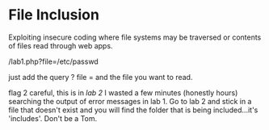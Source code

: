 # File Inclusion

Exploiting insecure coding where file systems may be traversed or contents of files read through web apps.

/lab1.php?file=/etc/passwd

just add the query ? file = and the file you want to read.

flag 2 careful, this is in *lab 2* I wasted a few minutes (honestly hours) searching the output of error messages in lab 1. Go to lab 2 and stick in a file that doesn't exist and you will find the folder that is being included...it's 'includes'. Don't be a Tom. 

